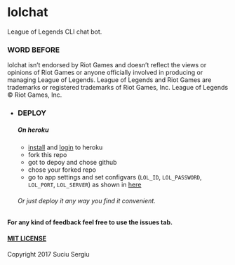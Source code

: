 # lolchat
League of Legends CLI chat bot.

### WORD BEFORE
lolchat isn’t endorsed by Riot Games and doesn’t reflect the views or opinions of Riot Games or anyone officially involved in producing or managing League of Legends. League of Legends and Riot Games are trademarks or registered trademarks of Riot Games, Inc. League of Legends © Riot Games, Inc.

* ### DEPLOY
    ##### On heroku
    * [install](https://devcenter.heroku.com/articles/heroku-cli) and [login](https://dashboard.heroku.com/apps) to heroku
    * fork this repo
    * got to depoy and chose github
    * chose your forked repo
    * go to app settings and set configvars (`LOL_ID`, `LOL_PASSWORD`, `LOL_PORT`, `LOL_SERVER`) as shown in [here](http://forums.euw.leagueoflegends.com/board/showthread.php?t=613311)
    
    ###### Or just deploy it any way you find it convenient.



#### For any kind of feedback feel free to use the issues tab.

#### [MIT LICENSE](LICENSE) 
Copyright 2017 Suciu Sergiu

